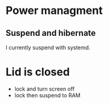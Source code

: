 # Power managment

## Suspend and hibernate
I currently suspend with systemd.



# Lid is closed
- lock and turn screen off
- lock then suspend to RAM
